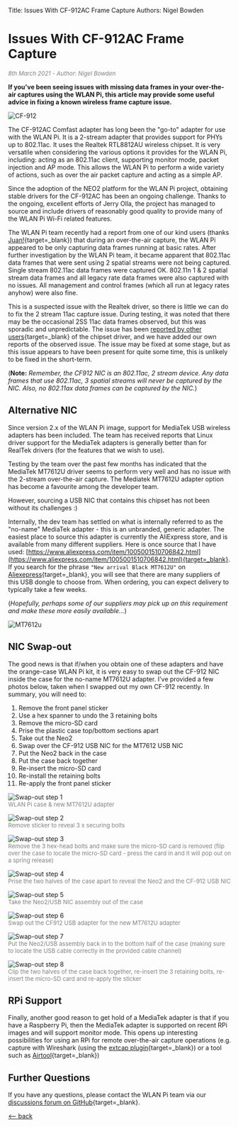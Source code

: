 Title: Issues With CF-912AC Frame Capture 
Authors: Nigel Bowden

# Issues With CF-912AC Frame Capture

<span style="font-size: small; color:gray">*8th March 2021 - Author: Nigel Bowden*</span>

__If you've been seeing issues with missing data frames in your over-the-air captures using the WLAN Pi, this article may provide some useful advice in fixing a known wireless frame capture issue.__

![CF-912](../images/cf912.jpg)

The CF-912AC Comfast adapter has long been the "go-to" adapter for use with the WLAN Pi. It is a 2-stream adapter that provides support for PHYs up to 802.11ac.  It uses the Realtek RTL8812AU wireless chipset. It is very versatile when considering the various options it provides for the WLAN Pi, including: acting as an 802.11ac client, supporting monitor mode, packet injection and AP mode. This allows the WLAN Pi to perform a wide variety of actions, such as over the air packet capture and acting as a simple AP.

Since the adoption of the NEO2 platform for the WLAN Pi project, obtaining stable drivers for the CF-912AC has been an ongoing challenge. Thanks to the ongoing, excellent efforts of Jerry Olla, the project has managed to source and include drivers of reasonably good quality to provide many of the WLAN Pi Wi-Fi related features.

The WLAN Pi team recently had a report from one of our kind users (thanks [Juan!](https://twitter.com/ibanezjuan_){target=_blank}) that during an over-the-air capture, the WLAN Pi appeared to be only capturing data frames running at basic rates. After further investigation by the WLAN Pi team, it became apparent that 802.11ac data frames that were sent using 2 spatial streams were not being captured. Single stream 802.11ac data frames were captured OK. 802.11n 1 & 2 spatial stream data frames and all legacy rate data frames were also captured with no issues. All management and control frames (which all run at legacy rates anyhow) were also fine.

This is a suspected issue with the Realtek driver, so there is little we can do to fix the 2 stream 11ac capture issue. During testing, it was noted that there may be the occasional 2SS 11ac data frames observed, but this was sporadic and unpredictable. The issue has been [reported by other users](https://github.com/aircrack-ng/rtl8812au/issues/635){target=_blank} of the chipset driver, and we have added our own reports of the observed issue. The issue may be fixed at some stage, but as this issue appears to have been present for quite some time, this is unlikely to be fixed in the short-term.

(__Note:__ *Remember, the CF912 NIC is an 802.11ac, 2 stream device. Any data frames that use 802.11ac, 3 spatial streams will never be captured by the NIC. Also, no 802.11ax data frames can be captured by the NIC.*)

## Alternative NIC

Since version 2.x of the WLAN Pi image, support for MediaTek USB wireless adapters has been included. The team has received reports that Linux driver support for the MediaTek adapters is generally better than for RealTek drivers (for the features that we wish to use). 

Testing by the team over the past few months has indicated that the MediaTek MT7612U driver seems to perform very well and has no issue with the 2-stream over-the-air capture. The Mediatek MT7612U adapter option has become a favourite among the developer team.

However, sourcing a USB NIC that contains this chipset has not been without its challenges :)

Internally, the dev team has settled on what is internally referred to as the "no-name" MediaTek adapter - this is an unbranded, generic adapter. The easiest place to source this adapter is currently the AliExpress store, and is available from many different suppliers. Here is once source that I have used: [https://www.aliexpress.com/item/1005001510706842.html](https://www.aliexpress.com/item/1005001510706842.html){target=_blank}. If you search for the phrase `"New arrival Black MT7612U"` on [Aliexepress](https://www.aliexpress.com){target=_blank}, you will see that there are many suppliers of this USB dongle to choose from. When ordering, you can expect delivery to typically take a few weeks.

(*Hopefully, perhaps some of our suppliers may pick up on this requirement and make these more easily available...*)

![MT7612u](../images/mt7612u_adapter.png)

## NIC Swap-out 

The good news is that if/when you obtain one of these adapters and have the orange-case WLAN Pi kit, it is very easy to swap out the CF-912 NIC inside the case for the no-name MT7612U adapter. I've provided a few photos below, taken when I swapped out my own CF-912 recently. In summary, you will need to:

1. Remove the front panel sticker
2. Use a hex spanner to undo the 3 retaining bolts
3. Remove the micro-SD card
3. Prise the plastic case top/bottom sections apart
4. Take out the Neo2
5. Swap over the CF-912 USB NIC for the MT7612 USB NIC
6. Put the Neo2 back in the case
7. Put the case back together
8. Re-insert the micro-SD card 
9. Re-install the retaining bolts
10. Re-apply the front panel sticker

![Swap-out step 1](../images/cf912_swapout_1.jpg)<br>
<span style="font-size: small; color:gray">WLAN Pi case & new MT7612U adapter</span>

![Swap-out step 2](../images/cf912_swapout_2.jpg)<br>
<span style="font-size: small; color:gray">Remove sticker to reveal 3 x securing bolts</span>

![Swap-out step 3](../images/cf912_swapout_3.jpg)<br>
<span style="font-size: small; color:gray">Remove the 3 hex-head bolts and make sure the micro-SD card is removed (flip over the case to locate the micro-SD card - press the card in and it will pop out on a spring release)</span>

![Swap-out step 4](../images/cf912_swapout_4.jpg)<br>
<span style="font-size: small; color:gray">Prise the two halves of the case apart to reveal the Neo2 and the CF-912 USB NIC</span>

![Swap-out step 5](../images/cf912_swapout_5.jpg)<br>
<span style="font-size: small; color:gray">Take the Neo2/USB NIC assembly out of the case</span>

![Swap-out step 6](../images/cf912_swapout_6.jpg)<br>
<span style="font-size: small; color:gray">Swap out the CF912 USB adapter for the new MT7612U adapter</span>

![Swap-out step 7](../images/cf912_swapout_7.jpg)<br>
<span style="font-size: small; color:gray">Put the Neo2/USB assembly back in to the bottom half of the case (making sure to locate the USB cable correctly in the provided cable channel)</span>

![Swap-out step 8](../images/cf912_swapout_8.jpg)<br>
<span style="font-size: small; color:gray">Clip the two halves of the case back together, re-insert the 3 retaining bolts, re-insert the micro-SD card and re-apply the sticker</span>

## RPi Support

Finally, another good reason to get hold of a MediaTek adapter is that if you have a Raspberry Pi, then the MediaTek adapter is supported on recent RPi images and will support monitor mode. This opens up interesting possibilities for using an RPi for remote over-the-air capture operations (e.g. capture with Wireshark (using the [extcap plugin](https://github.com/wifinigel/wlan-extcap-win){target=_blank}) or a tool such as [Airtool](https://www.intuitibits.com/products/airtool/){target=_blank})

## Further Questions

If you have any questions, please contact the WLAN Pi team via our [discussions forum on GitHub](https://github.com/WLAN-Pi/releases/discussions){target=_blank}.

[<-- back][back]

<!-- Link list -->
[back]: index.md
